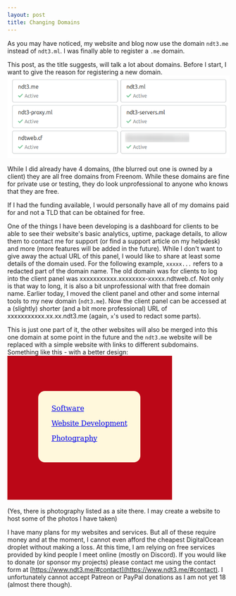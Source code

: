 ```yaml
---
layout: post
title: Changing Domains
---
```

As you may have noticed, my website and blog now use the domain `ndt3.me` instead of `ndt3.ml`. I was finally able to register a `.me` domain.

This post, as the title suggests, will talk a lot about domains. Before I start, I want to give the reason for registering a new domain.
![Domains](/images/uploads/2019-03-02_20-09.png)

While I did already have 4 domains, (the blurred out one is owned by a client) they are all free domains from Freenom. While these domains are fine for private use or testing, they do look unprofessional to anyone who knows that they are free.

If I had the funding available, I would personally have all of my domains paid for and not a TLD that can be obtained for free.

One of the things I have been developing is a dashboard for clients to be able to see their website's basic analytics, uptime, package details, to allow them to contact me for support (or find a support article on my helpdesk) and more (more features will be added in the future). While I don't want to give away the actual URL of this panel, I would like to share at least some details of the domain used. For the following example, `xxxxx...` refers to a redacted part of the domain name. The old domain was for clients to log into the client panel was xxxxxxxxxxx.xxxxxxxx-xxxxx.ndtweb.cf. Not only is that way to long, it is also a bit unprofessional with that free domain name. Earlier today, I moved the client panel and other and some internal tools to my new domain (`ndt3.me`). Now the client panel can be accessed at a (slightly) shorter (and a bit more professional) URL of xxxxxxxxxxx.xx.xx.ndt3.me (again, `x`'s used to redact some parts).

This is just one part of it, the other websites will also be merged into this one domain at some point in the future and the `ndt3.me` website will be replaced with a simple website with links to different subdomains. Something like this - with a better design:
![Design](/images/uploads/2019-03-02_20-41.png)

(Yes, there is photography listed as a site there. I may create a website to host some of the photos I have taken)

I have many plans for my websites and services. But all of these require money and at the moment, I cannot even afford the cheapest DigitalOcean droplet without making a loss. At this time, I am relying on free services provided by kind people I meet online (mostly on Discord). If you would like to donate (or sponsor my projects) please contact me using the contact form at [https://www.ndt3.me/#contact](https://www.ndt3.me/#contact). I unfortunately cannot accept Patreon or PayPal donations as I am not yet 18 (almost there though).
